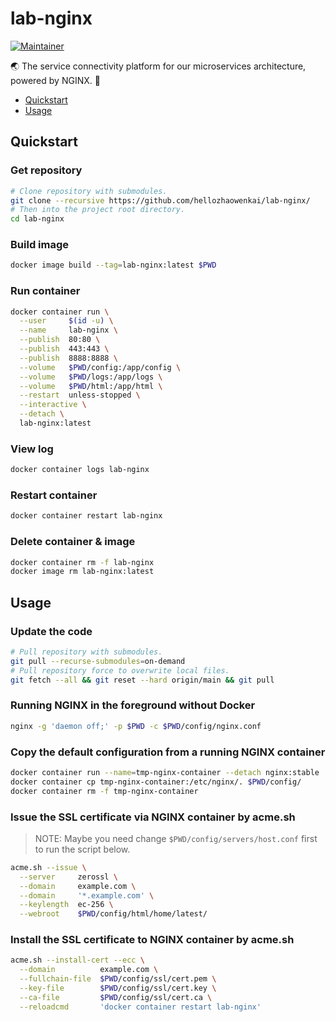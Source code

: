 # lab-nginx

[![Maintainer](https://img.shields.io/badge/Maintainer-KevInZhao-42b983.svg)](https://github.com/hellozhaowenkai/)

🌏 The service connectivity platform for our microservices architecture, powered by NGINX. 🤩

- [Quickstart](#quickstart)
- [Usage](#usage)

## Quickstart

### Get repository

```bash
# Clone repository with submodules.
git clone --recursive https://github.com/hellozhaowenkai/lab-nginx/
# Then into the project root directory.
cd lab-nginx
```

### Build image

```bash
docker image build --tag=lab-nginx:latest $PWD
```

### Run container

```bash
docker container run \
  --user     $(id -u) \
  --name     lab-nginx \
  --publish  80:80 \
  --publish  443:443 \
  --publish  8888:8888 \
  --volume   $PWD/config:/app/config \
  --volume   $PWD/logs:/app/logs \
  --volume   $PWD/html:/app/html \
  --restart  unless-stopped \
  --interactive \
  --detach \
  lab-nginx:latest
```

### View log

```bash
docker container logs lab-nginx
```

### Restart container

```bash
docker container restart lab-nginx
```

### Delete container & image

```bash
docker container rm -f lab-nginx
docker image rm lab-nginx:latest
```

## Usage

### Update the code

```bash
# Pull repository with submodules.
git pull --recurse-submodules=on-demand
# Pull repository force to overwrite local files.
git fetch --all && git reset --hard origin/main && git pull
```

### Running NGINX in the foreground without Docker

```bash
nginx -g 'daemon off;' -p $PWD -c $PWD/config/nginx.conf
```

### Copy the default configuration from a running NGINX container

```bash
docker container run --name=tmp-nginx-container --detach nginx:stable
docker container cp tmp-nginx-container:/etc/nginx/. $PWD/config/
docker container rm -f tmp-nginx-container
```

### Issue the SSL certificate via NGINX container by acme.sh

> NOTE: Maybe you need change `$PWD/config/servers/host.conf` first to run the script below.

```bash
acme.sh --issue \
  --server     zerossl \
  --domain     example.com \
  --domain     '*.example.com' \
  --keylength  ec-256 \
  --webroot    $PWD/config/html/home/latest/
```

### Install the SSL certificate to NGINX container by acme.sh

```bash
acme.sh --install-cert --ecc \
  --domain          example.com \
  --fullchain-file  $PWD/config/ssl/cert.pem \
  --key-file        $PWD/config/ssl/cert.key \
  --ca-file         $PWD/config/ssl/cert.ca \
  --reloadcmd       'docker container restart lab-nginx'
```
